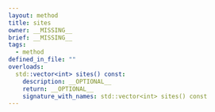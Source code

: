 ```yaml
---
layout: method
title: sites
owner: __MISSING__
brief: __MISSING__
tags:
  - method
defined_in_file: ""
overloads:
  std::vector<int> sites() const:
    description: __OPTIONAL__
    return: __OPTIONAL__
    signature_with_names: std::vector<int> sites() const
---
```

